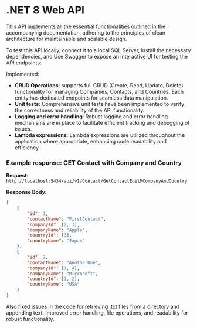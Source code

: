 # .NET 8 Web API

This API implements all the essential functionalities outlined in the accompanying documentation, adhering to the principles of clean architecture for maintainable and scalable design.

To test this API locally, connect it to a local SQL Server, install the necessary dependencies, and Use Swagger to expose an interactive UI for testing the API endpoints:

Implemented:

- **CRUD Operations**: supports full CRUD (Create, Read, Update, Delete) functionality for managing Companies, Contacts, and Countries. Each entity has dedicated endpoints for seamless data manipulation.
- **Unit tests**: Comprehensive unit tests have been implemented to verify the correctness and reliability of the API functionality.
- **Logging and error handling**: Robust logging and error handling mechanisms are in place to facilitate efficient tracking and debugging of issues.
- **Lambda expressions**: Lambda expressions are utilized throughout the application where appropriate, enhancing code readability and efficiency.



### Example response: GET Contact with Company and Country

**Request:** `http://localhost:5434/api/v1/Contact/GetContactEditMCompanyAndCountry`

**Response Body:**
```json
[
    {
        "id": 1,
        "contactName": "FirstContact",
        "companyId": [2, 3],
        "companyName": "Apple",
        "countryId": [3],
        "countryName": "Japan"
    },
    {
        "id": 2,
        "contactName": "AnotherOne",
        "companyId": [1, 4],
        "companyName": "Microsoft",
        "countryId": [1, 2],
        "countryName": "USA"
    }
]
```
Also fixed issues in the code for retrieving .txt files from a directory and appending text. Improved error handling, file operations, and readability for robust functionality.

